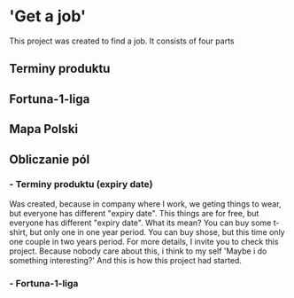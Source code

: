 # 'Get a job'
This project was created to find a job.
It consists of four parts

## Terminy produktu
## Fortuna-1-liga
## Mapa Polski
## Obliczanie pól

### - Terminy produktu (expiry date) 
Was created, because in company where I work, we geting things to wear,
but everyone has different "expiry date".
This things are for free, but everyone has different "expiry date".
What its mean? 
You can buy some t-shirt, but only one in one year period.
You can buy shose, but this time only one couple in two years period.
For more details, I invite you to check this project.
Because nobody care about this, i think to my self 'Maybe i do something interesting?'
And this is how this project had started.

### - Fortuna-1-liga
